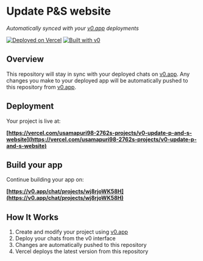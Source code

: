 # Update P&S website

*Automatically synced with your [v0.app](https://v0.app) deployments*

[![Deployed on Vercel](https://img.shields.io/badge/Deployed%20on-Vercel-black?style=for-the-badge&logo=vercel)](https://vercel.com/usamapuri98-2762s-projects/v0-update-p-and-s-website)
[![Built with v0](https://img.shields.io/badge/Built%20with-v0.app-black?style=for-the-badge)](https://v0.app/chat/projects/wj8rjoWK58H)

## Overview

This repository will stay in sync with your deployed chats on [v0.app](https://v0.app).
Any changes you make to your deployed app will be automatically pushed to this repository from [v0.app](https://v0.app).

## Deployment

Your project is live at:

**[https://vercel.com/usamapuri98-2762s-projects/v0-update-p-and-s-website](https://vercel.com/usamapuri98-2762s-projects/v0-update-p-and-s-website)**

## Build your app

Continue building your app on:

**[https://v0.app/chat/projects/wj8rjoWK58H](https://v0.app/chat/projects/wj8rjoWK58H)**

## How It Works

1. Create and modify your project using [v0.app](https://v0.app)
2. Deploy your chats from the v0 interface
3. Changes are automatically pushed to this repository
4. Vercel deploys the latest version from this repository